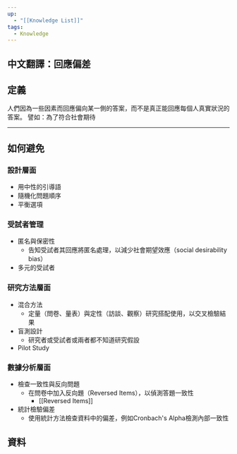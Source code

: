 ```yaml
---
up:
  - "[[Knowledge List]]"
tags:
  - Knowledge
---
```

## 中文翻譯：回應偏差
## 定義
人們因為一些因素而回應偏向某一側的答案，而不是真正能回應每個人真實狀況的答案。
譬如：為了符合社會期待

---
## 如何避免
### 設計層面
- 用中性的引導語
- 隨機化問題順序
- 平衡選項
### 受試者管理
- 匿名與保密性
	- 告知受試者其回應將匿名處理，以減少社會期望效應（social desirability bias）
- 多元的受試者
### 研究方法層面
- 混合方法
	- 定量（問卷、量表）與定性（訪談、觀察）研究搭配使用，以交叉檢驗結果
- 盲測設計
	- 研究者或受試者或兩者都不知道研究假設
- Pilot Study
### 數據分析層面
- 檢查一致性與反向問題
    - 在問卷中加入反向題（Reversed Items），以偵測答題一致性
	    - [[Reversed Items]]
- 統計檢驗偏差
    - 使用統計方法檢查資料中的偏差，例如Cronbach's Alpha檢測內部一致性
## 資料
